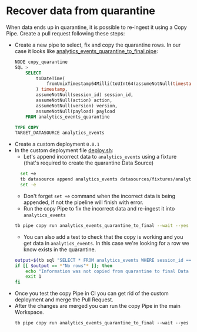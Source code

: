 # Recover data from quarantine

When data ends up in quarantine, it is possible to re-ingest it using a Copy Pipe. Create a pull request following these steps:

- Create a new pipe to select, fix and copy the quarantine rows. In our case it looks like [analytics_events_quarantine_to_final.pipe](./pipes/analytics_events_quarantine_to_final.pipe):
  ```sql
  NODE copy_quarantine
  SQL >
      SELECT
          toDateTime(
              fromUnixTimestamp64Milli(toUInt64(assumeNotNull(timestamp)) * 1000)
          ) timestamp,
          assumeNotNull(session_id) session_id,
          assumeNotNull(action) action,
          assumeNotNull(version) version,
          assumeNotNull(payload) payload
      FROM analytics_events_quarantine

  TYPE COPY
  TARGET_DATASOURCE analytics_events
  ```
- Create a custom deployment `0.0.1`
- In the custom deployment file [deploy.sh](./deploy/0.0.1/deploy.sh):
    - Let's append incorrect data to `analytics_events` using a fixture (that's required to create the quarantine Data Source)
    ```bash
      set +e
      tb datasource append analytics_events datasources/fixtures/analytics_events_errors.ndjson
      set -e
    ```
    - Don't forget `set +e` command when the incorrect data is being appended, if not the pipeline will finish with error.
    - Run the copy Pipe to fix the incorrect data and re-ingest it into `analytics_events`
    ```bash
    tb pipe copy run analytics_events_quarantine_to_final --wait --yes
    ```
    - You can also add a test to check that the copy is working and you get data in `analytics_events`. In this case we're looking for a row we know exists in the quarantine.
    ```bash
    output=$(tb sql "SELECT * FROM analytics_events WHERE session_id == 'b7b1965c-620a-402a-afe5-2d0eea0f9a34'")
    if [[ $output == *"No rows"* ]]; then
        echo "Information was not copied from quarantine to final Data Source 'analytics_events'"
        exit 1
    fi
    ```
- Once you test the copy Pipe in CI you can get rid of the custom deployment and merge the Pull Request.
- After the changes are merged you can run the copy Pipe in the main Workspace.
  ```
  tb pipe copy run analytics_events_quarantine_to_final --wait --yes
  ``` 
